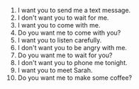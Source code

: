 1. I want you to send me a text message.
2. I don't want you to wait for me.
3. I want you to come with me.
4. Do you want me to come with you?
5. I want you to listen carefully.
6. I don't want you to be angry with me.
7. Do you want me to wait for you?
8. I don't want you to phone me tonight.
9. I want you to meet Sarah.
10. Do you want me to make some coffee?